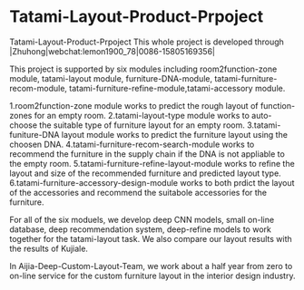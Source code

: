 # Tatami-Layout-Product-Prpoject
Tatami-Layout-Product-Prpoject
This whole project is developed through |Zhuhong|webchat:lemon1900_78|0086-15805169356| 

This project is supported by six modules including room2function-zone module, tatami-layout module, furniture-DNA-module, tatami-furniture-recom-module, tatami-furniture-refine-module,tatami-accessory module.

1.room2function-zone module works to predict the rough layout of function-zones for an empty room.
2.tatami-layout-type module works to auto-choose the suitable type of furniture layout for an empty room.
3.tatami-funiture-DNA layout module works to predict the furniture layout using the choosen DNA.
4.tatami-furniture-recom-search-module works to recommend the furniture in the supply chain if the DNA is not appliable to the empty room.
5.tatami-furniture-refine-layout-module works to refine the layout and size of the recommended furniture and predicted layout type.
6.tatami-furniture-accessory-design-module works to both prdict the layout of the accessories and recommend the suitabole accessories for the furniture.

For all of the six moduels, we develop deep CNN models, small on-line database, deep recommendation system, deep-refine models to work together for the tatami-layout task. 
We also compare our layout results with the results of Kujiale.

In Aijia-Deep-Custom-Layout-Team, we work about a half year from zero to on-line service for the custom furniture layout in the interior design industry.





